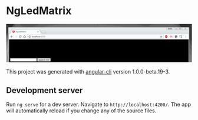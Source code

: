 # NgLedMatrix

![alt tag](https://github.com/sadiqawos/angular2-pixel-matrix/blob/master/ng-pixel-display.gif)

This project was generated with [angular-cli](https://github.com/angular/angular-cli) version 1.0.0-beta.19-3.

## Development server
Run `ng serve` for a dev server. Navigate to `http://localhost:4200/`. The app will automatically reload if you change any of the source files.
